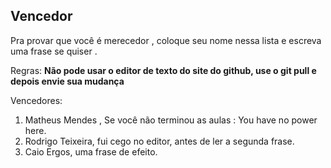 ﻿## Vencedor

Pra provar que você é merecedor , coloque seu nome nessa lista e escreva uma frase se quiser .

Regras: 
**Não pode usar o editor de texto do site do github, use o git pull e depois envie sua mudança**

Vencedores:
1. Matheus Mendes , Se você não terminou as aulas : You have no power here.
2. Rodrigo Teixeira, fui cego no editor, antes de ler a segunda frase.
3. Caio Ergos, uma frase de efeito.